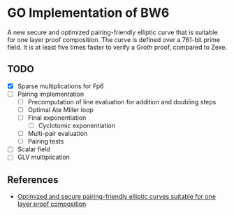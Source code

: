 # GO Implementation of BW6
A new secure and optimized pairing-friendly elliptic curve that is suitable for one layer proof composition. The curve is defined over a 761-bit prime field. It is at least five times faster to verify a Groth proof, compared to Zexe.

## TODO
- [x] Sparse multiplications for Fp6
- [ ] Pairing implementation
    - [ ] Precomputation of line evaluation for addition and doubling steps
    - [ ] Optimal Ate Miller loop
    - [ ] Final exponentiation
        - [ ] Cyclotomic exponentiation
    - [ ] Multi-pair evaluation
    - [ ] Pairing tests
- [ ] Scalar field
- [ ] GLV multiplication

## References
- [Optimized and secure pairing-friendly elliptic curves suitable for one layer proof composition](https://eprint.iacr.org/2020/351.pdf)